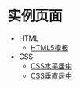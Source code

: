 # 实例页面

- HTML 
    + [HTML5模板](http://blade254353074.github.io/FED-Learn-Path/html-template.html)
- CSS
    + [CSS水平居中](http://blade254353074.github.io/FED-Learn-Path/css-horizontal-center.html)
    + [CSS垂直居中](http://blade254353074.github.io/FED-Learn-Path/css-vertical-center.html)
